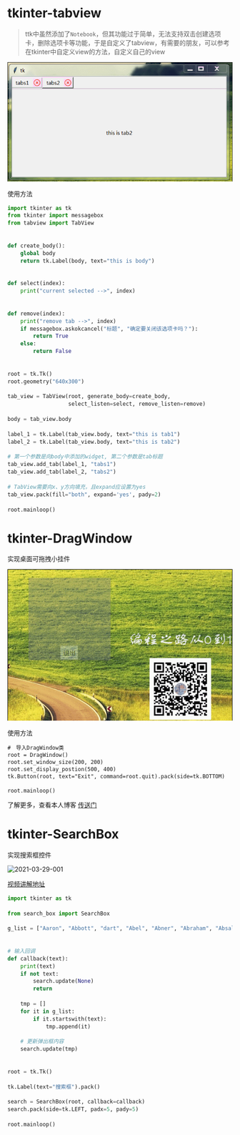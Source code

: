 # tkinter-tabview

> ttk中虽然添加了`Notebook`，但其功能过于简单，无法支持双击创建选项卡，删除选项卡等功能，于是自定义了tabview，有需要的朋友，可以参考在tkinter中自定义view的方法，自定义自己的view

![](https://github.com/arcticfox1919/ImageHosting/blob/master/tabview.gif?raw=true)


使用方法
```python
import tkinter as tk
from tkinter import messagebox
from tabview import TabView


def create_body():
    global body
    return tk.Label(body, text="this is body")


def select(index):
    print("current selected -->", index)


def remove(index):
    print("remove tab -->", index)
    if messagebox.askokcancel("标题", "确定要关闭该选项卡吗？"):
        return True
    else:
        return False


root = tk.Tk()
root.geometry("640x300")

tab_view = TabView(root, generate_body=create_body,
                   select_listen=select, remove_listen=remove)

body = tab_view.body

label_1 = tk.Label(tab_view.body, text="this is tab1")
label_2 = tk.Label(tab_view.body, text="this is tab2")

# 第一个参数是向body中添加的widget, 第二个参数是tab标题
tab_view.add_tab(label_1, "tabs1")
tab_view.add_tab(label_2, "tabs2")

# TabView需要向x、y方向填充，且expand应设置为yes
tab_view.pack(fill="both", expand='yes', pady=2)

root.mainloop()
```

# tkinter-DragWindow
实现桌面可拖拽小挂件

![预览](https://github.com/arcticfox1919/ImageHosting/blob/master/DragWindow.gif?raw=true)

使用方法

```
#　导入DragWindow类
root = DragWindow()
root.set_window_size(200, 200)
root.set_display_postion(500, 400)
tk.Button(root, text="Exit", command=root.quit).pack(side=tk.BOTTOM)

root.mainloop()
```

了解更多，查看本人博客 [传送门](https://arcticfox.blog.csdn.net/article/details/89605240)

# tkinter-SearchBox

实现搜索框控件

![2021-03-29-001](https://gitee.com/arcticfox1919/ImageHosting/raw/master/img/2021-03-29-001.png)

[视频讲解地址](https://www.bilibili.com/video/BV1YB4y1w75T)

```python
import tkinter as tk

from search_box import SearchBox

g_list = ["Aaron", "Abbott", "dart", "Abel", "Abner", "Abraham", "Absalom", "Ace", "Adair"]


# 输入回调
def callback(text):
    print(text)
    if not text:
        search.update(None)
        return

    tmp = []
    for it in g_list:
        if it.startswith(text):
            tmp.append(it)
            
    # 更新弹出框内容
    search.update(tmp)


root = tk.Tk()

tk.Label(text="搜索框").pack()

search = SearchBox(root, callback=callback)
search.pack(side=tk.LEFT, padx=5, pady=5)

root.mainloop()
```

